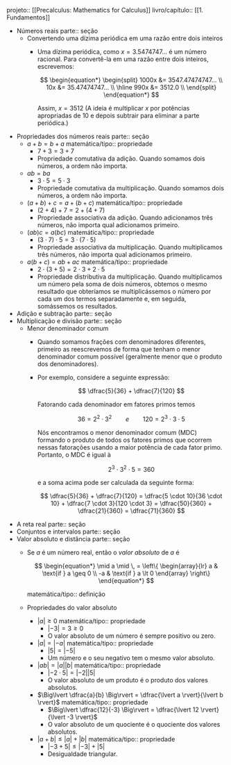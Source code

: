 projeto:: [[Precalculus: Mathematics for Calculus]] 
livro/capítulo::  [[1. Fundamentos]]

- Números reais
  parte:: seção
	- Convertendo uma dízima periódica em uma razão entre dois inteiros
		- Uma dízima periódica, como $x = 3.5474747 \text{...}$ é um número racional. Para convertê-la em uma razão entre dois inteiros, escrevemos:
		  
		   $$
		   \begin{equation*}
		   \begin{split}
		   1000x &= 3547.47474747... \\
		   10x &= 35.47474747... \\
		   \hline
		   990x &= 3512.0 \\ 
		   \end{split}
		   \end{equation*}
		   $$
		  
		  Assim, $x = 3512$ (A ideia é multiplicar $x$ por potências apropriadas de 10 e depois subtrair para eliminar a parte periódica.)
- Propriedades dos números reais
  parte:: seção
	- $a + b = b + a$
	  matemática/tipo:: propriedade
		- $7 + 3 = 3 + 7$
		- Propriedade comutativa da adição. Quando somamos dois números, a ordem não importa.
	- $ab = ba$
		- $3 \cdot 5 = 5 \cdot 3$
		- Propriedade comutativa da multiplicação. Quando somamos dois números, a ordem não importa.
	- $(a + b) + c = a + (b + c)$
	  matemática/tipo:: propriedade
		- $(2 + 4) + 7 = 2 + (4 + 7)$
		- Propriedade associativa da adição. Quando adicionamos três números, não importa qual adicionamos primeiro.
	- $(ab)c = a(bc)$
	  matemática/tipo:: propriedade
		- $(3 \cdot 7) \cdot 5 = 3 \cdot (7 \cdot 5)$
		- Propriedade associativa da multiplicação. Quando multiplicamos três números, não importa qual adicionamos primeiro.
	- $a(b + c) = ab + ac$
	  matemática/tipo:: propriedade
		- $2 \cdot (3 + 5) = 2 \cdot 3 + 2 \cdot 5$
		- Propriedade distributiva da multiplicação. Quando multiplicamos um número pela soma de dois números, obtemos o mesmo resultado que obteríamos se multiplicássemos o número por cada um dos termos separadamente e, em seguida, somássemos os resultados.
- Adição e subtração
  parte:: seção
- Multiplicação e divisão
  parte:: seção
	- Menor denominador comum
		- Quando somamos frações com denominadores diferentes, primeiro as reescrevemos de forma que tenham o menor denominador comum possível (geralmente menor que o produto dos denominadores).
		- Por exemplo, considere a seguinte expressão:
		  
		  $$
		  \dfrac{5}{36} + \dfrac{7}{120}
		  $$
		  
		  Fatorando cada denominador em fatores primos temos
		  
		  $$
		  36 = 2^2 \cdot 3^2 \qquad e \qquad 120 = 2^3 \cdot 3 \cdot 5
		  $$
		  
		  Nós encontramos o menor denominador comum (MDC) formando o produto de todos os fatores primos que ocorrem nessas fatorações usando a maior potência de cada fator primo. Portanto, o MDC é igual à
		  
		  $$
		  2^3 \cdot 3 ^ 2\cdot 5 = 360
		  $$
		  
		  e a soma acima pode ser calculada da seguinte forma:
		  
		  $$
		  \dfrac{5}{36} + \dfrac{7}{120} = \dfrac{5 \cdot 10}{36 \cdot 10} + \dfrac{7 \cdot 3}{120 \cdot 3} = \dfrac{50}{360} + \dfrac{21}{360} = \dfrac{71}{360}
		  $$
- A reta real
  parte:: seção
- Conjuntos e intervalos
  parte:: seção
- Valor absoluto e distância
  parte:: seção
	- Se $a$ é um número real, então o *valor absoluto* de $a$ é
	  
	  $$
	  \begin{equation*}
	  \mid a \mid \, =
	  \left\{
	  \begin{array}{lr}
	  a & \text{if } a \geq 0 \\
	  -a & \text{if } a \lt 0
	  \end{array}
	  \right\}
	  \end{equation*}
	  $$
	  
	  matemática/tipo:: definição
	- Propriedades do valor absoluto
		- $\lvert a \rvert \geq 0$
		  matemática/tipo:: propriedade
			- $\lvert -3 \rvert = 3 \geq 0$
			- O valor absoluto de um número é sempre positivo ou zero.
		- $\lvert a \rvert = \lvert -a \rvert$
		  matemática/tipo:: propriedade
			- $\lvert 5 \rvert = \lvert -5 \rvert$
			- Um número e o seu negativo tem o mesmo valor absoluto.
		- $\lvert ab \rvert = \lvert a \rvert \lvert b \rvert$
		  matemática/tipo:: propriedade
			- $\lvert -2 \cdot 5 \rvert = \lvert -2 \rvert \lvert 5 \rvert$
			- O valor absoluto de um produto é o produto dos valores absolutos.
		- $\Big\lvert \dfrac{a}{b} \Big\rvert = \dfrac{\lvert a \rvert}{\lvert b \rvert}$
		  matemática/tipo:: propriedade
			- $\Big\lvert \dfrac{12}{-3} \Big\rvert = \dfrac{\lvert 12 \rvert}{\lvert -3 \rvert}$
			- O valor absoluto de um quociente é o quociente dos valores absolutos.
		- $\lvert a + b \rvert \leq \lvert a \rvert + \lvert b \rvert$
		  matemática/tipo:: propriedade
			- $\lvert -3 + 5 \rvert \leq \lvert -3 \rvert + \lvert 5\rvert$
			- Desigualdade triangular.